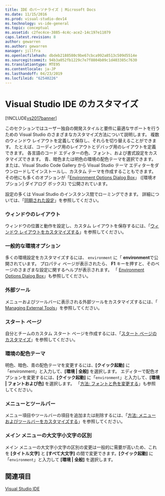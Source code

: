 ```yaml
---
title: IDE のパーソナライズ | Microsoft Docs
ms.date: 11/15/2016
ms.prod: visual-studio-dev14
ms.technology: vs-ide-general
ms.topic: conceptual
ms.assetid: c2fec4ce-3885-4c4c-ace2-14c197e11079
caps.latest.revision: 8
author: gewarren
ms.author: gewarren
manager: jillfra
ms.openlocfilehash: dbdeb2188580c9be67cbca992a8513c509d5514e
ms.sourcegitcommit: 94b3a052fb1229c7e7f8804b09c1d403385c7630
ms.translationtype: MTE95
ms.contentlocale: ja-JP
ms.lasthandoff: 04/23/2019
ms.locfileid: "62540226"
---
```

# <a name="personalizing-the-visual-studio-ide"></a>Visual Studio IDE のカスタマイズ
[!INCLUDE[vs2017banner](../includes/vs2017banner.md)]

このセクションではユーザー独自の開発スタイルと要件に最適なサポートを行うための Visual Studio のさまざまなカスタマイズ方法について説明します。 複数のウィンドウ レイアウトを定義して保存し、それらを切り替えることができます。 たとえば、コーディング用のレイアウトとデバッグ用のレイアウトを定義できます。 各言語のコード エディターの色、フォント、および書式設定をカスタマイズできます。 青、暗色または明色の環境の配色テーマを選択できます。または、Visual Studio Code Gallery から Visual Studio テーマ エディターをダウンロードしてインストールし、カスタム テーマを作成することもできます。 その他にも多くのオプションが「[Environment Options Dialog Box](../ide/reference/environment-options-dialog-box.md)」 ([環境オプション] ダイアログ ボックス) で公開されています。

 設定の多くは Visual Studio のインスタンス間でローミングできます。 詳細については、「[同期された設定](../ide/synchronized-settings-in-visual-studio.md)」を参照してください。

### <a name="window-layouts"></a>ウィンドウのレイアウト
 ウィンドウの位置と動作を設定し、カスタム レイアウトを保存するには、「[ウィンドウ レイアウトをカスタマイズする](../ide/customizing-window-layouts-in-visual-studio.md)」を参照してください。

### <a name="general-environment-options"></a>一般的な環境オプション
 多くの環境設定をカスタマイズするには、 `environment` に「 **environment**で公開されています。 プロパティ ページが表示されたら、  **F1** キーを押すと、そのページのさまざまな設定に関するヘルプが表示されます。 「 [Environment Options Dialog Box](../ide/reference/environment-options-dialog-box.md)」も参照してください。

### <a name="external-tools"></a>外部ツール
 メニューおよびツールバーに表示される外部ツールをカスタマイズするには、「 [Managing External Tools](../ide/managing-external-tools.md)」を参照してください。

### <a name="start-page"></a>スタート ページ
 自分とチームのカスタム スタート ページを作成するには、「[スタート ページのカスタマイズ](../ide/customizing-the-start-page-for-visual-studio.md)」を参照してください。

### <a name="environment-color-themes"></a>環境の配色テーマ
 明色、暗色、青の配色テーマを変更するには、**[クイック起動]** に「environment」と入力して、**[環境 &#124; 全般]** を選択します。 エディターで配色オプションを変更するには、**[クイック起動]** に「`environment`」と入力して、**[環境 &#124; フォントおよび色]** を選択します。 「[方法: フォントと色を変更する](../ide/how-to-change-fonts-and-colors-in-visual-studio.md)」も参照してください。

### <a name="menus-and-toolbars"></a>メニューとツールバー
 メニュー項目やツールバーの項目を追加または削除するには、「[方法: メニューおよびツールバーをカスタマイズする](../ide/how-to-customize-menus-and-toolbars-in-visual-studio.md)」を参照してください。

### <a name="main-menu-casing"></a>メイン メニューの大文字小文字の区別
 メイン メニューの大文字小文字の区別の変更は一般的に需要が高いため、これを **[タイトル文字]** と **[すべて大文字]** の間で変更できます。**[クイック起動]** に 「`environment`」と入力して **[環境 &#124; 全般]** を選択します。

## <a name="see-also"></a>関連項目
 [Visual Studio IDE](../ide/visual-studio-ide.md)
